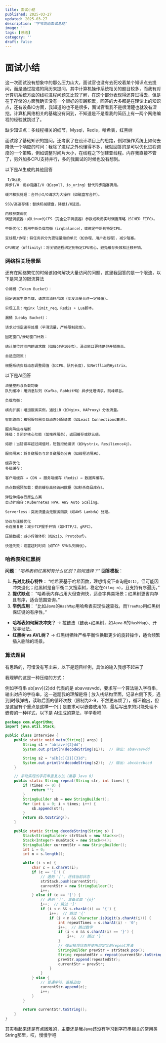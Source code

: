 ```yaml
---
title: 面试小结
published: 2025-03-27
updated: 2025-03-27
description: '字节跳动面试总结'
image: ''
tags: [总结]
category: ''
draft: false 
---
```


# 面试小结

这一次面试没有想象中的那么压力山大，面试官也没有去死咬着某个知识点去提问，而是通过投递的简历来提问，其中计算机操作系统相关的题目较多，而我有对计算机系统方面的线程进程问题又比较了解，在这个部分表现得还算过得去，但是在于存储的方面我确实没有一个很好的实践积累，回答的大多都是在理论上的知识点，还有设备IO方面，我知道的也不是很多，面试官看我不是很清楚也就没有深挖。计算机网络相关的基础没有问到，不知道是不是看我的简历上有一两个网络编程的经验就跳过了。

缺少知识点：多线程相关的细节，Mysql，Redis，哈希表，红黑树

面试除了基础知识的提问，还考察了在设计项目上的思路，例如操作系统上如何去降低一个响应的时间：我除了进程之外也懂得不多，我就回答的是可以优化进程调度的一个策略，例如调整时间片大小，在线程之下创建亚线程。内存我直接不管了，另外加多CPU支持并行，多的我面试的时候也没有想到。

以下是AI生成的其他回答

```
 I/O优化
异步I/O：用非阻塞I/O（如epoll、io_uring）替代同步阻塞调用。

缓冲和批处理：合并小I/O请求为大操作（如磁盘写合并）。

SSD/高速存储：替换机械硬盘，降低I/O延迟。

内核参数调优
调整调度器：如Linux的CFS（完全公平调度器）参数或改用实时调度策略（SCHED_FIFO）。

中断优化：启用中断负载均衡（irqbalance），或绑定中断到特定CPU。

亚线程/协程：将任务拆分为更轻量级的单元（如协程、用户态线程），减少阻塞。

CPU绑定（Affinity）：将关键进程绑定到特定CPU核心，避免缓存失效和迁移开销。
```

### 网络相关场景题

还有在网络繁忙的时候该如何解决大量访问的问题，这里我回答的是一个限流，以下是常见的限流算法

```
令牌桶（Token Bucket）：

固定速率生成令牌，请求需消耗令牌（突发流量允许一定峰值）。

实现工具：Nginx limit_req、Redis + Lua脚本。

漏桶（Leaky Bucket）：

请求以恒定速率处理（平滑流量，严格限制突发）。

固定窗口/滑动窗口计数：

统计单位时间内的请求数（如每分钟100次），滑动窗口更精确但开销略高。

自适应限流：

根据系统负载动态调整阈值（如CPU、队列长度），如Netflix的Hystrix。
```

以下是AI回答

```
流量整形与负载均衡
队列缓冲：用消息队列（Kafka、RabbitMQ）异步处理请求，削峰填谷。

负载均衡：

横向扩展：增加服务实例，通过LB（如Nginx、HAProxy）分发流量。

智能路由：根据服务器负载动态分配请求（如Least Connections算法）。

服务降级与熔断
降级：关闭非核心功能（如推荐服务），返回缓存或默认值。

熔断：当错误率超过阈值时，短暂拒绝请求（如Hystrix、Resilience4j）。

服务隔离：将关键服务与非关键服务分离（如线程池隔离）。

缓存优化
多级缓存：

客户端缓存 → CDN → 服务端缓存（Redis）→ 数据库缓存。

热点数据预加载：提前缓存高频访问数据（如秒杀商品库存）。

弹性伸缩与云原生方案
自动扩缩容：Kubernetes HPA、AWS Auto Scaling。

Serverless：突发流量由无服务函数（如AWS Lambda）处理。

协议与连接优化
长连接复用：减少TCP握手开销（如HTTP/2、gRPC）。

压缩数据：减小传输体积（如Gzip、Protobuf）。

快速失败：设置超时时间（如TCP SYN队列调优）。
```

### 哈希表和红黑树

**问题**：*“哈希表和红黑树有什么区别？如何选择？”*
**回答模板**：

1. **先对比核心特性**：
   “哈希表基于哈希函数，理想情况下查询是`O(1)`，但可能因冲突退化；红黑树是自平衡二叉搜索树，稳定在`O(log n)`，且支持有序遍历。”
2. **提优缺点**：
   “哈希表内存占用大但查询快，适合字典类场景；红黑树更省内存且有序，适合范围查询。”
3. **举例应用**：
   “比如Java的`HashMap`用哈希表实现快速查找，而`TreeMap`用红黑树保证键的有序性。”



- **哈希表如何解决冲突？**
  → 拉链法（链表+红黑树，如Java 8的`HashMap`）、开放寻址法。
- **红黑树 vs AVL树？**
  → 红黑树牺牲严格平衡性换取更少的旋转操作，适合频繁插入删除的场景。

### 算法题目

有思路的，可惜没有写出来，以下是题目样例，具体的输入我想不起来了

我理解的这是一种压缩的方式：

例如字符串 ab[avv]{2}dd 代表的是 abavvavvdd，要求写一个算法输入字符串，输出对应的字符串，这一道题我的理解是将 [ 放入栈结构里面，记录右侧下表，遇到]时候弹栈，读取后面的循环次数（限制为2-9，不然更麻烦了），循环输出，但是这里有个重点是这样一个[ ] 是要求可以嵌套使用的，最后写出来的只能处理不嵌套的一种样式，以下是 AI生成的算法，学学看吧

```java
package com.algorithm;
import java.util.Stack;

public class Interview {
    public static void main(String[] args) {
        String s1 = "ab[avv]{2}dd";
        System.out.println(decodeString(s1));  // 输出: abavvavvdd

        String s2 = "a[b[c]{2}]{3}d";
        System.out.println(decodeString(s2));  // 输出: abccbccbccd
    }

    // 手动实现的字符串重复方法（兼容 Java 8）
    public static String repeat(String str, int times) {
        if (times <= 0) {
            return "";
        }
        StringBuilder sb = new StringBuilder();
        for (int i = 0; i < times; i++) {
            sb.append(str);
        }
        return sb.toString();
    }

    public static String decodeString(String s) {
        Stack<StringBuilder> strStack = new Stack<>();
        Stack<Integer> numStack = new Stack<>();
        StringBuilder currentStr = new StringBuilder();
        int i = 0;
        int n = s.length();

        while (i < n) {
            char c = s.charAt(i);
            if (c == '[') {
                // 遇到 '[', 压栈当前状态
                strStack.push(currentStr);
                currentStr = new StringBuilder();
                i++;
            } else if (c == ']') {
                // 遇到 ']', 准备读取 '{n}'
                i++;  // 跳过 ']'
                if (i < n && s.charAt(i) == '{') {
                    i++;  // 跳过 '{'
                    if (i < n && Character.isDigit(s.charAt(i))) {
                        int repeatTimes = s.charAt(i) - '0';
                        i++;  // 跳过数字
                        if (i < n && s.charAt(i) == '}') {
                            i++;  // 跳过 '}'
                        }
                        // 弹出栈顶状态并使用自定义的repeat方法
                        StringBuilder prevStr = strStack.pop();
                        String repeatedStr = repeat(currentStr.toString(), repeatTimes);  // 使用自定义repeat
                        prevStr.append(repeatedStr);
                        currentStr = prevStr;
                    }
                }
            } else {
                // 普通字符，直接追加
                currentStr.append(c);
                i++;
            }
        }

        return currentStr.toString();
    }
}
```

其实看起来还是有点困难的，主要还是我Java还没有学习到字符串相关的常用类String那里，哎，慢慢学吧
